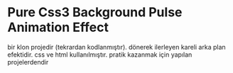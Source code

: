# Pure Css3 Background Pulse Animation Effect
 bir klon projedir (tekrardan kodlanmıştır). dönerek ilerleyen kareli arka plan efektidir. css ve html kullanılmıştır. pratik kazanmak için yapılan projelerdendir
